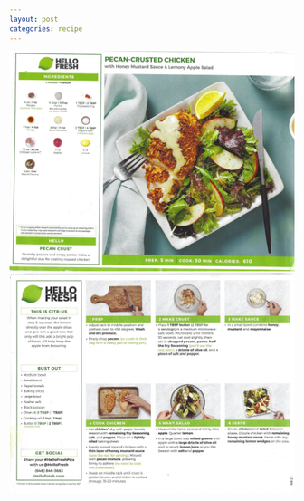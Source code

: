```yaml
---
layout: post
categories: recipe
---
```


![alt text](/media/Hello_Fresh/Scan_0051.jpg "Pecan-Crusted Chicken Front")
![alt text](/media/Hello_Fresh/Scan_0052.jpg "Pecan-Crusted Chicken Back")
